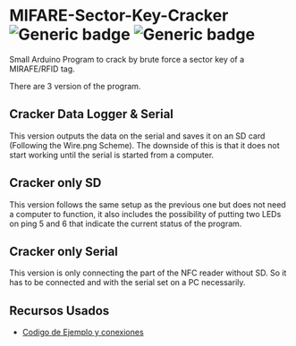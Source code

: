 # MIFARE-Sector-Key-Cracker ![Generic badge](https://img.shields.io/badge/Version-1.0-brightgreen.svg) ![Generic badge](https://img.shields.io/github/last-commit/Electroner/MIFARE-Sector-Key-Cracker)
Small Arduino Program to crack by brute force a sector key of a MIRAFE/RFID tag.

There are 3 version of the program.

## Cracker Data Logger & Serial
This version outputs the data on the serial and saves it on an SD card (Following the Wire.png Scheme). The downside of this is that it does not start working until the serial is started from a computer. 

## Cracker only SD
This version follows the same setup as the previous one but does not need a computer to function, it also includes the possibility of putting two LEDs on ping 5 and 6 that indicate the current status of the program. 
  
## Cracker only Serial
This version is only connecting the part of the NFC reader without SD. So it has to be connected and with the serial set on a PC necessarily. 

## Recursos Usados

-   [Codigo de Ejemplo y conexiones](https://programarfacil.com/blog/arduino-blog/lector-rfid-rc522-con-arduino/)
